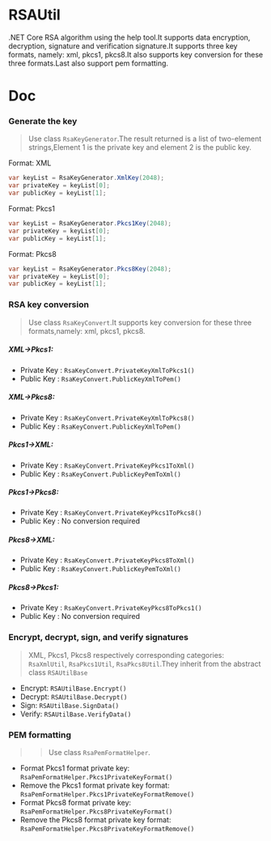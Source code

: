 # RSAUtil
.NET Core RSA algorithm using the help tool.It supports data encryption, decryption, signature and verification signature.It supports three key formats, namely: xml, pkcs1, pkcs8.It also supports key conversion for these three formats.Last also support pem formatting.

# Doc

### Generate the key

>Use class `RsaKeyGenerator`.The result returned is a list of two-element strings,Element 1 is the private key and element 2 is the public key.

Format: XML

```csharp
var keyList = RsaKeyGenerator.XmlKey(2048);
var privateKey = keyList[0];
var publicKey = keyList[1];
```

Format: Pkcs1

```csharp
var keyList = RsaKeyGenerator.Pkcs1Key(2048);
var privateKey = keyList[0];
var publicKey = keyList[1];
```

Format: Pkcs8

```csharp
var keyList = RsaKeyGenerator.Pkcs8Key(2048);
var privateKey = keyList[0];
var publicKey = keyList[1];
```

### RSA key conversion

>Use class `RsaKeyConvert`.It  supports key conversion for these three formats,namely: xml, pkcs1, pkcs8.

##### XML->Pkcs1:

- Private Key : `RsaKeyConvert.PrivateKeyXmlToPkcs1()`
- Public Key  : `RsaKeyConvert.PublicKeyXmlToPem()`

##### XML->Pkcs8:

- Private Key : `RsaKeyConvert.PrivateKeyXmlToPkcs8()`
- Public Key  : `RsaKeyConvert.PublicKeyXmlToPem()`

##### Pkcs1->XML:

- Private Key : `RsaKeyConvert.PrivateKeyPkcs1ToXml()`
- Public Key  : `RsaKeyConvert.PublicKeyPemToXml()`

##### Pkcs1->Pkcs8:

- Private Key : `RsaKeyConvert.PrivateKeyPkcs1ToPkcs8()`
- Public Key  : No conversion required

##### Pkcs8->XML:

- Private Key : `RsaKeyConvert.PrivateKeyPkcs8ToXml()`
- Public Key  : `RsaKeyConvert.PublicKeyPemToXml()`

##### Pkcs8->Pkcs1:

- Private Key : `RsaKeyConvert.PrivateKeyPkcs8ToPkcs1()`
- Public Key  : No conversion required

### Encrypt, decrypt, sign, and verify signatures

>XML, Pkcs1, Pkcs8 respectively corresponding categories: `RsaXmlUtil`, `RsaPkcs1Util`, `RsaPkcs8Util`.They inherit from the abstract class `RSAUtilBase`

- Encrypt: `RSAUtilBase.Encrypt()`
- Decrypt: `RSAUtilBase.Decrypt()`
- Sign: `RSAUtilBase.SignData()`
- Verify: `RSAUtilBase.VerifyData()`

### PEM formatting

>>Use class `RsaPemFormatHelper`.

- Format Pkcs1 format private key: `RsaPemFormatHelper.Pkcs1PrivateKeyFormat()`
- Remove the Pkcs1 format private key format: `RsaPemFormatHelper.Pkcs1PrivateKeyFormatRemove()`
- Format Pkcs8 format private key: `RsaPemFormatHelper.Pkcs8PrivateKeyFormat()`
- Remove the Pkcs8 format private key format: `RsaPemFormatHelper.Pkcs8PrivateKeyFormatRemove()`
